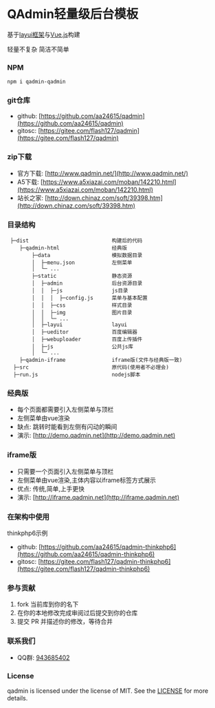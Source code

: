 # QAdmin轻量级后台模板

基于[layui框架](https://www.layui.com/)与[Vue.js](https://cn.vuejs.org/)构建

轻量不复杂 简洁不简单

### NPM
 ```
 npm i qadmin-qadmin 
```
### git仓库
- github: [https://github.com/aa24615/qadmin](https://github.com/aa24615/qadmin)
- gitosc: [https://gitee.com/flash127/qadmin](https://gitee.com/flash127/qadmin)

### zip下载
- 官方下载: [http://www.qadmin.net/](http://www.qadmin.net/)
- A5下载: [https://www.a5xiazai.com/moban/142210.html](https://www.a5xiazai.com/moban/142210.html)
- 站长之家: [http://down.chinaz.com/soft/39398.htm](http://down.chinaz.com/soft/39398.htm)



### 目录结构



```
 ├─dist                           构建后的代码
    ├─qadmin-html                 经典版
        ├─data                    模拟数据目录
        │  ├─menu.json            左侧菜单
        │  └─ ...    
        ├─static                  静态资源            
        │  ├─admin                后台资源目录
        │  │  ├─js                js目录
        │  │  │  ├─config.js      菜单与基本配置
        │  │  ├─css               样式目录
        │  │  ├─img               图片目录
        │  │  └─ ...      
        │  ├─layui                layui
        │  ├─ueditor              百度编辑器
        │  ├─webuploader          百度上传插件
        │  ├─js                   公共js库
        │  └─ ...      
    ├─qadmin-iframe               iframe版(文件与经典版一致)
  ├─src                           原代码(使用者不必理会)
  ├─run.js                        nodejs脚本
```


### 经典版

- 每个页面都需要引入左侧菜单与顶栏
- 左侧菜单由vue渲染
- 缺点: 跳转时能看到左侧有闪动的瞬间
- 演示: [http://demo.qadmin.net](http://demo.qadmin.net)


### iframe版

- 只需要一个页面引入左侧菜单与顶栏
- 左侧菜单由vue渲染,主体内容以iframe标签方式展示
- 优点: 传统,简单,上手更快
- 演示: [http://iframe.qadmin.net](http://iframe.qadmin.net)


### 在架构中使用

thinkphp6示例
- github: [https://github.com/aa24615/qadmin-thinkphp6](https://github.com/aa24615/qadmin-thinkphp6)
- gitosc: [https://gitee.com/flash127/qadmin-thinkphp6](https://gitee.com/flash127/qadmin-thinkphp6)



### 参与贡献

1. fork 当前库到你的名下
2. 在你的本地修改完成审阅过后提交到你的仓库
3. 提交 PR 并描述你的修改，等待合并


### 联系我们

- QQ群: [943685402](https://qm.qq.com/cgi-bin/qm/qr?k=Fg-zh0M3VrrxNfMs9RxsEyfGa6OqCGCF&jump_from=webapi)


### License

qadmin is licensed under the license of MIT. See the [LICENSE](LICENSE) for more details.


